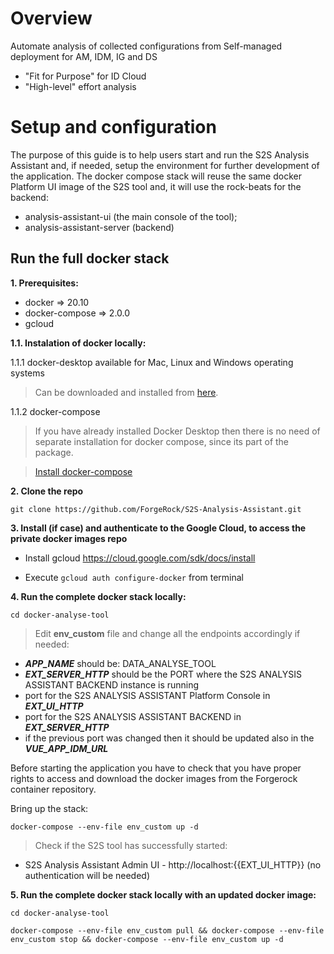 # Overview

Automate analysis of collected configurations from Self-managed deployment for AM, IDM, IG and DS

* "Fit for Purpose" for ID Cloud
* "High-level" effort analysis



# Setup and configuration

The purpose of this guide is to help users start and run the S2S Analysis Assistant and, if needed, setup the environment for further development of the application.
The docker compose stack will reuse the same docker Platform UI image of the S2S tool and, it will use the rock-beats for the backend:
* analysis-assistant-ui (the main console of the tool);
* analysis-assistant-server (backend)



## Run the full docker stack
**1. Prerequisites:**

- docker => 20.10
- docker-compose => 2.0.0
- gcloud


**1.1. Instalation of docker locally:**

1.1.1 docker-desktop available for Mac, Linux and Windows operating systems

> Can be downloaded and installed from [here](https://www.docker.com/products/docker-desktop).


1.1.2 docker-compose

> If you have already installed Docker Desktop then there is no need of separate installation for docker compose, since its part of the package.

> [Install docker-compose](https://docs.docker.com/compose/install/)


**2. Clone the repo**

```
git clone https://github.com/ForgeRock/S2S-Analysis-Assistant.git
```


**3. Install (if case) and authenticate to the Google Cloud, to access the private docker images repo**

- Install gcloud https://cloud.google.com/sdk/docs/install

- Execute `gcloud auth configure-docker` from terminal


**4. Run the complete docker stack locally:**

`cd docker-analyse-tool`

> Edit **env_custom** file and change all the endpoints accordingly if needed:
* _**APP_NAME**_ should be: DATA_ANALYSE_TOOL
* _**EXT_SERVER_HTTP**_ should be the PORT where the S2S ANALYSIS ASSISTANT BACKEND instance is running
* port for the S2S ANALYSIS ASSISTANT Platform Console in _**EXT_UI_HTTP**_
* port for the S2S ANALYSIS ASSISTANT BACKEND in _**EXT_SERVER_HTTP**_
* if the previous port was changed then it should be updated also in the **_VUE_APP_IDM_URL_**

Before starting the application you have to check that you have proper rights to access and download the docker images from the Forgerock container repository.

Bring up the stack:

`docker-compose --env-file env_custom up -d`


> Check if the S2S tool has successfully started:

* S2S Analysis Assistant Admin UI - http://localhost:{{EXT_UI_HTTP}} (no authentication will be needed)


**5. Run the complete docker stack locally with an updated docker image:**

`cd docker-analyse-tool`

`docker-compose --env-file env_custom pull && docker-compose --env-file env_custom stop && docker-compose --env-file env_custom up -d`
